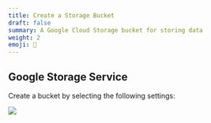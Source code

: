 ```yaml
---
title: Create a Storage Bucket
draft: false
summary: A Google Cloud Storage bucket for storing data
weight: 2
emoji: 🧺
---
```


## Google Storage Service

Create a bucket by selecting the following settings:

<img class="post-image" src="/projects/003-building-pipeline-gcp-cloud-run/img/bucket_create.jpg"/>
